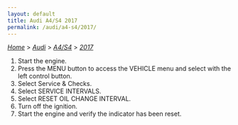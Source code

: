 ```yaml
---
layout: default
title: Audi A4/S4 2017
permalink: /audi/a4-s4/2017/
---
```

[*Home*](/) > [*Audi*](/audi/) > [*A4/S4*](/audi/a4-s4/) > [*2017*](/audi/a4-s4/2017/)

1. Start the engine.
2. Press the MENU button to access the VEHICLE menu and select with the left control button.
3. Select Service & Checks.
4. Select SERVICE INTERVALS.
5. Select RESET OIL CHANGE INTERVAL.
6. Turn off the ignition.
7. Start the engine and verify the indicator has been reset.